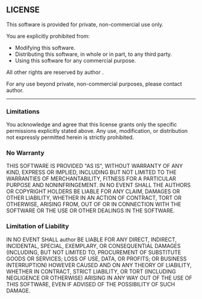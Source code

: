 
## LICENSE

This software is provided for private, non-commercial use only.

You are explicitly prohibited from:
* Modifying this software.
* Distributing this software, in whole or in part, to any third party.
* Using this software for any commercial purpose.

All other rights are reserved by author .

For any use beyond private, non-commercial purposes, please contact author.

---

### Limitations

You acknowledge and agree that this license grants only the specific permissions explicitly stated above. Any use, modification, or distribution not expressly permitted herein is strictly prohibited.

### No Warranty

THIS SOFTWARE IS PROVIDED "AS IS", WITHOUT WARRANTY OF ANY KIND, EXPRESS OR IMPLIED, INCLUDING BUT NOT LIMITED TO THE WARRANTIES OF MERCHANTABILITY, FITNESS FOR A PARTICULAR PURPOSE AND NONINFRINGEMENT. IN NO EVENT SHALL THE AUTHORS OR COPYRIGHT HOLDERS BE LIABLE FOR ANY CLAIM, DAMAGES OR OTHER LIABILITY, WHETHER IN AN ACTION OF CONTRACT, TORT OR OTHERWISE, ARISING FROM, OUT OF OR IN CONNECTION WITH THE SOFTWARE OR THE USE OR OTHER DEALINGS IN THE SOFTWARE.

### Limitation of Liability

IN NO EVENT SHALL author  BE LIABLE FOR ANY DIRECT, INDIRECT, INCIDENTAL, SPECIAL, EXEMPLARY, OR CONSEQUENTIAL DAMAGES (INCLUDING, BUT NOT LIMITED TO, PROCUREMENT OF SUBSTITUTE GOODS OR SERVICES; LOSS OF USE, DATA, OR PROFITS; OR BUSINESS INTERRUPTION) HOWEVER CAUSED AND ON ANY THEORY OF LIABILITY, WHETHER IN CONTRACT, STRICT LIABILITY, OR TORT (INCLUDING NEGLIGENCE OR OTHERWISE) ARISING IN ANY WAY OUT OF THE USE OF THIS SOFTWARE, EVEN IF ADVISED OF THE POSSIBILITY OF SUCH DAMAGE.
